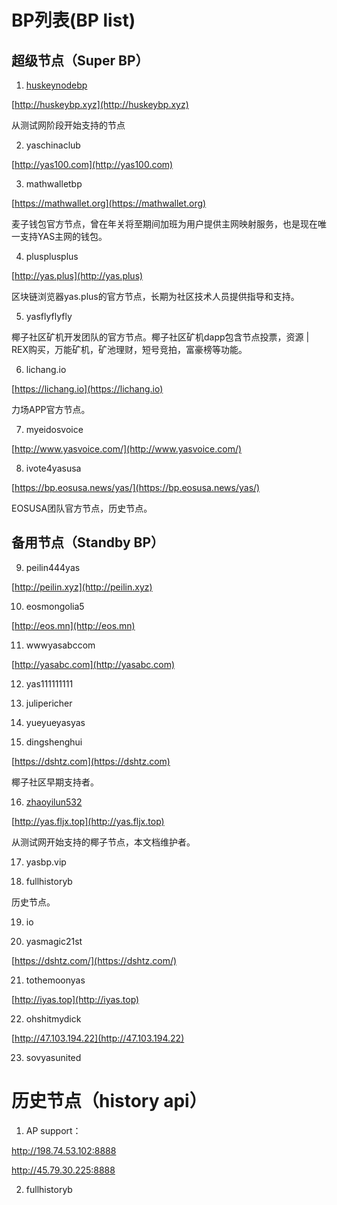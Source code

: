 # BP列表(BP list)

## 超级节点（Super BP）
1. [huskeynodebp](https://github.com/zhaoyilun/YAS-MainnetBP/blob/master/BP-huskeynodebp) 

  [http://huskeybp.xyz](http://huskeybp.xyz)

  从测试网阶段开始支持的节点

2. yaschinaclub

  [http://yas100.com](http://yas100.com)

3. mathwalletbp

  [https://mathwallet.org](https://mathwallet.org)

  麦子钱包官方节点，曾在年关将至期间加班为用户提供主网映射服务，也是现在唯一支持YAS主网的钱包。
  
4. plusplusplus

  [http://yas.plus](http://yas.plus)

  区块链浏览器yas.plus的官方节点，长期为社区技术人员提供指导和支持。
  
5. yasflyflyfly

  椰子社区矿机开发团队的官方节点。椰子社区矿机dapp包含节点投票，资源 | REX购买，万能矿机，矿池理财，短号竞拍，富豪榜等功能。

6. lichang.io

  [https://lichang.io](https://lichang.io)

  力场APP官方节点。
  
7. myeidosvoice

  [http://www.yasvoice.com/](http://www.yasvoice.com/)

8. ivote4yasusa

  [https://bp.eosusa.news/yas/](https://bp.eosusa.news/yas/)

  EOSUSA团队官方节点，历史节点。

## 备用节点（Standby BP）
9. peilin444yas

  [http://peilin.xyz](http://peilin.xyz)

10. eosmongolia5

  [http://eos.mn](http://eos.mn)

11. wwwyasabccom

  [http://yasabc.com](http://yasabc.com)

12. yas111111111

13. julipericher

14. yueyueyasyas

15. dingshenghui

  [https://dshtz.com](https://dshtz.com)

  椰子社区早期支持者。

16. [zhaoyilun532](https://github.com/zhaoyilun/YAS-MainnetBP/blob/master/BP-zhaoyilun532.md)

  [http://yas.fljx.top](http://yas.fljx.top)

  从测试网开始支持的椰子节点，本文档维护者。

17. yasbp.vip

18. fullhistoryb

  历史节点。

19. io

20. yasmagic21st
  
  [https://dshtz.com/](https://dshtz.com/)
    
21. tothemoonyas

  [http://iyas.top](http://iyas.top)


22. ohshitmydick

  [http://47.103.194.22](http://47.103.194.22)

23. sovyasunited


# 历史节点（history api）

1. AP support：

http://198.74.53.102:8888

http://45.79.30.225:8888

2. fullhistoryb
